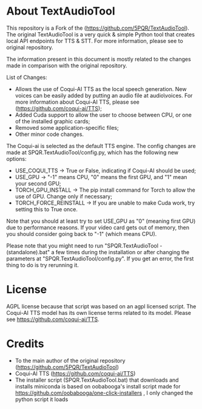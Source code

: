 # About TextAudioTool

This repository is a Fork of the (https://github.com/5PQR/TextAudioTool). The original TextAudioTool is a very quick & simple Python tool that creates local API endpoints for TTS &amp; STT. For more information, please see to original repository. 

The information present in this document is mostly related to the changes made in comparison with the original repository.

List of Changes:
- Allows the use of Coqui-AI TTS as the local speech generation. New voices can be easily added by putting an audio file at audio\voices. For more information about Coqui-AI TTS, please see (https://github.com/coqui-ai/TTS);
- Added Cuda support to allow the user to choose between CPU, or one of the installed graphic cards;
- Removed some application-specific files;
- Other minor code changes.

The Coqui-ai is selected as the default TTS engine. The config changes are made at SPQR.TextAudioTool/config.py, which has the following new options:
- USE_COQUI_TTS -> True or False, indicating if Coqui-AI should be used;
- USE_GPU -> "-1" means CPU, "0" means the first GPU, and "1" mean your second GPU;
- TORCH_GPU_INSTALL -> The pip install command for Torch to allow the use of GPU. Change only if necessary;
- TORCH_FORCE_REINSTALL -> If you are unable to make Cuda work, try setting this to True once.

Note that you should at least try to set USE_GPU as "0" (meaning first GPU) due to performance reasons. If your video card gets out of memory, then you should consider going back to "-1" (which means CPU).


Please note that you might need to run "SPQR.TextAudioTool - (standalone).bat" a few times during the installation or after changing the parameters at "SPQR.TextAudioTool/config.py". If you get an error, the first thing to do is try rerunning it.


# License
AGPL license because that script was based on an agpl licensed script.
The Coqui-AI TTS model has its own license terms related to its model. Please see https://github.com/coqui-ai/TTS.

# Credits
* To the main author of the original repository (https://github.com/5PQR/TextAudioTool)
* Coqui-AI TTS (https://github.com/coqui-ai/TTS)
* The installer script (SPQR.TextAudioTool.bat) that downloads and installs miniconda is based on oobabooga's install script made for https://github.com/oobabooga/one-click-installers , I only changed the python script it loads
